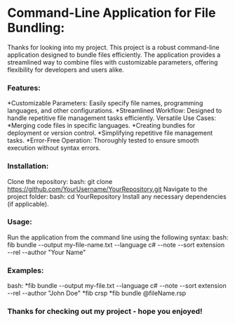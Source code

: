 # Command-Line Application for File Bundling:
Thanks for looking into my project. This project is a robust command-line application designed to bundle files efficiently.
The application provides a streamlined way to combine files with customizable parameters, offering flexibility for developers and users alike.

### Features:
*Customizable Parameters: Easily specify file names, programming languages, and other configurations.
*Streamlined Workflow: Designed to handle repetitive file management tasks efficiently.
Versatile Use Cases:
*Merging code files in specific languages.
*Creating bundles for deployment or version control.
*Simplifying repetitive file management tasks.
*Error-Free Operation: Thoroughly tested to ensure smooth execution without syntax errors.

### Installation:
Clone the repository:
bash: git clone https://github.com/YourUsername/YourRepository.git
Navigate to the project folder:
bash: cd YourRepository
Install any necessary dependencies (if applicable).

### Usage:
Run the application from the command line using the following syntax:
bash: fib bundle --output my-file-name.txt --language c# --note --sort extension --rel --author "Your Name"

### Examples:
bash: *fib bundle --output my-file.txt --language c# --note --sort extension --rel --author "John Doe"
      *fib crsp
      *fib bundle @fileName.rsp

### Thanks for checking out my project - hope you enjoyed!


